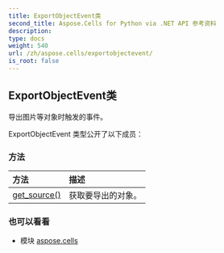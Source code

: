 ```yaml
---
title: ExportObjectEvent类
second_title: Aspose.Cells for Python via .NET API 参考资料
description:
type: docs
weight: 540
url: /zh/aspose.cells/exportobjectevent/
is_root: false
---
```

## ExportObjectEvent类
导出图片等对象时触发的事件。



ExportObjectEvent 类型公开了以下成员：

### 方法
|方法|描述|
| :- | :- |
| [get_source()](/cells/python-net/zh/aspose.cells/exportobjectevent/get_source/#) |获取要导出的对象。|



### 也可以看看
* 模块 [aspose.cells](..)

